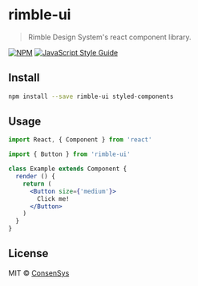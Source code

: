 # rimble-ui

> Rimble Design System&#x27;s react component library.

[![NPM](https://img.shields.io/npm/v/rimble-ui.svg)](https://www.npmjs.com/package/rimble-ui) [![JavaScript Style Guide](https://img.shields.io/badge/code_style-standard-brightgreen.svg)](https://standardjs.com)

## Install

```bash
npm install --save rimble-ui styled-components
```

## Usage

```jsx
import React, { Component } from 'react'

import { Button } from 'rimble-ui'

class Example extends Component {
  render () {
    return (
      <Button size={'medium'}>
        Click me!
      </Button>
    )
  }
}
```

## License

MIT © [ConsenSys](https://github.com/ConsenSys)
